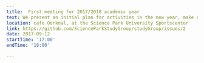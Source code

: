 ```yaml
---
title:  First meeting for 2017/2018 academic year 
text: We present an initial plan for activities in the new year, make new plans, and show some great self-tuition material.
location: cafe Oerknal, at the Science Park University Sportscenter
link: https://github.com/ScienceParkStudyGroup/studyGroup/issues/2
date: 2017-09-12
startTime: '17:00'
endTime: '18:00'

---
```

